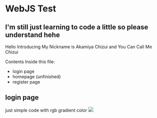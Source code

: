 # WebJS Test 

## I'm still just learning to code a little so please understand hehe

Hello Introducing My Nickname is Akamiya Chizui and You Can Call Me Chizui

Contents Inside this file:
- login page
- homepage (unfinished)
- register page


## login page
just simple code with rgb gradient color
<img src="https://cdn.discordapp.com/attachments/785266066620284969/1094598816981860382/image.png">
